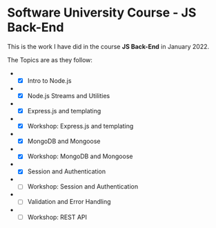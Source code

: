 # Software University Course - JS Back-End #

This is the work I have did in the course **JS Back-End** in January 2022.

The Topics are as they follow:

* - [x] Intro to Node.js
* - [x] Node.js Streams and Utilities
* - [x] Express.js and templating
* - [x] Workshop: Express.js and templating
* - [x] MongoDB and Mongoose
* - [x] Workshop: MongoDB and Mongoose
* - [x] Session and Authentication
* - [ ] Workshop: Session and Authentication
* - [ ] Validation and Error Handling
* - [ ] Workshop: REST API
